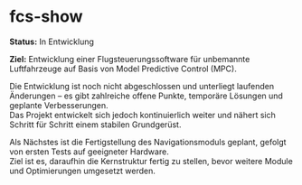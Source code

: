 # fcs-show

**Status:** In Entwicklung

**Ziel:** Entwicklung einer Flugsteuerungssoftware für unbemannte Luftfahrzeuge auf Basis von Model Predictive Control (MPC).

Die Entwicklung ist noch nicht abgeschlossen und unterliegt laufenden Änderungen – es gibt zahlreiche offene Punkte, temporäre Lösungen und geplante Verbesserungen.  
Das Projekt entwickelt sich jedoch kontinuierlich weiter und nähert sich Schritt für Schritt einem stabilen Grundgerüst.

Als Nächstes ist die Fertigstellung des Navigationsmoduls geplant, gefolgt von ersten Tests auf geeigneter Hardware.  
Ziel ist es, daraufhin die Kernstruktur fertig zu stellen, bevor weitere Module und Optimierungen umgesetzt werden.
